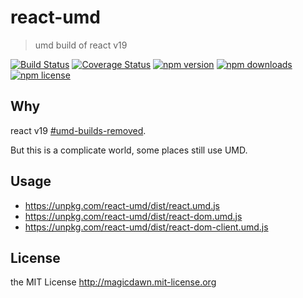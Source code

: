 # react-umd

> umd build of react v19

[![Build Status](https://img.shields.io/github/actions/workflow/status/magicdawn/react-umd/ci.yml?style=flat-square&branch=main)](https://github.com/magicdawn/react-umd/actions/workflows/ci.yml)
[![Coverage Status](https://img.shields.io/codecov/c/github/magicdawn/react-umd.svg?style=flat-square)](https://codecov.io/gh/magicdawn/react-umd)
[![npm version](https://img.shields.io/npm/v/react-umd.svg?style=flat-square)](https://www.npmjs.com/package/react-umd)
[![npm downloads](https://img.shields.io/npm/dm/react-umd.svg?style=flat-square)](https://www.npmjs.com/package/react-umd)
[![npm license](https://img.shields.io/npm/l/react-umd.svg?style=flat-square)](http://magicdawn.mit-license.org)

## Why

react v19 [#umd-builds-removed](https://react.dev/blog/2024/04/25/react-19-upgrade-guide#umd-builds-removed).

But this is a complicate world, some places still use UMD.

## Usage

- https://unpkg.com/react-umd/dist/react.umd.js
- https://unpkg.com/react-umd/dist/react-dom.umd.js
- https://unpkg.com/react-umd/dist/react-dom-client.umd.js

## License

the MIT License http://magicdawn.mit-license.org
